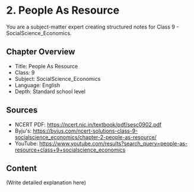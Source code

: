 # 2. People As Resource

You are a subject-matter expert creating structured notes for Class 9 - SocialScience_Economics.

## Chapter Overview
- Title: People As Resource
- Class: 9
- Subject: SocialScience_Economics
- Language: English
- Depth: Standard school level

## Sources
- NCERT PDF: https://ncert.nic.in/textbook/pdf/sesc0902.pdf
- Byju's: https://byjus.com/ncert-solutions-class-9-socialscience_economics/chapter-2-people-as-resource/
- YouTube: https://www.youtube.com/results?search_query=people-as-resource+class+9+socialscience_economics

## Content
(Write detailed explanation here)
